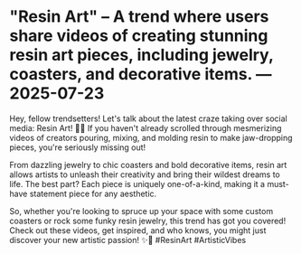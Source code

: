 # "Resin Art" – A trend where users share videos of creating stunning resin art pieces, including jewelry, coasters, and decorative items. — 2025-07-23

Hey, fellow trendsetters! Let's talk about the latest craze taking over social media: Resin Art! 🎨💫 If you haven't already scrolled through mesmerizing videos of creators pouring, mixing, and molding resin to make jaw-dropping pieces, you're seriously missing out!

From dazzling jewelry to chic coasters and bold decorative items, resin art allows artists to unleash their creativity and bring their wildest dreams to life. The best part? Each piece is uniquely one-of-a-kind, making it a must-have statement piece for any aesthetic.

So, whether you're looking to spruce up your space with some custom coasters or rock some funky resin jewelry, this trend has got you covered! Check out these videos, get inspired, and who knows, you might just discover your new artistic passion! ✨🌈 #ResinArt #ArtisticVibes